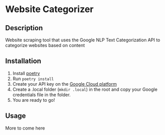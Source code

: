 # Website Categorizer

## Description
Website scraping tool that uses the Google NLP Text Categorization API to categorize websites based on content

## Installation
 1. Install [poetry](https://python-poetry.org/docs/)
 2. Run `poetry install`
 3. Create your API key on the [Google Cloud platform](https://cloud.google.com/)
 4. Create a .local folder (`mkdir .local`) in the root and copy your Google credentials file in the folder.
 5. You are ready to go!

 ## Usage
  More to come here